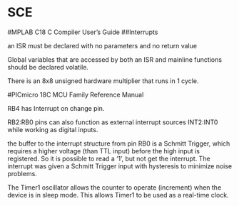 # SCE

#MPLAB C18 C Compiler User’s Guide
##Interrupts

an ISR must be declared with no parameters and no return value

Global variables that are accessed by both an ISR and mainline functions should be declared volatile.

There is an 8x8 unsigned hardware multiplier that runs in 1 cycle.

#PICmicro 18C MCU Family Reference Manual

RB4 has Interrupt on change pin.

RB2:RB0 pins can also function as external interrupt sources INT2:INT0 while working as digital inputs.

the buffer to the interrupt structure from pin RB0 is a Schmitt Trigger, which requires a higher voltage (than TTL input) before the high input is registered.  So it is possible to read a ‘1’, but not get the interrupt. The interrupt was given a Schmitt Trigger input with hysteresis to minimize noise problems.

The Timer1 oscillator allows the counter to operate (increment) when the device is in sleep mode. This allows Timer1 to be used as a real-time clock.

